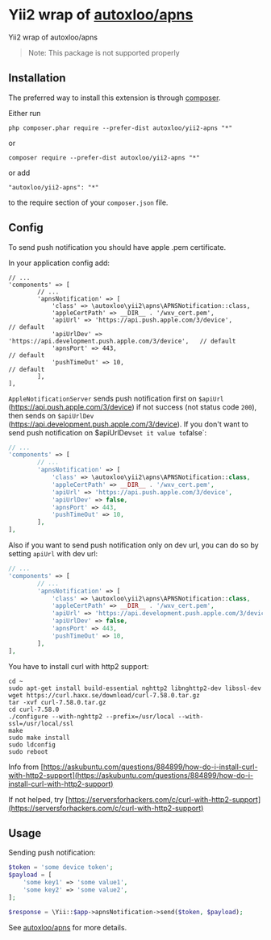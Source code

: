 Yii2 wrap of [autoxloo/apns](https://github.com/VasylDmytruk/apns)
=========================
Yii2 wrap of autoxloo/apns

>Note: This package is not supported properly

Installation
------------

The preferred way to install this extension is through [composer](http://getcomposer.org/download/).

Either run

```
php composer.phar require --prefer-dist autoxloo/yii2-apns "*"
```

or

```
composer require --prefer-dist autoxloo/yii2-apns "*"
```

or add

```
"autoxloo/yii2-apns": "*"
```

to the require section of your `composer.json` file.

Config
------

To send push notification you should have apple .pem certificate.

In your application config add:

```
// ...
'components' => [
        // ...
        'apnsNotification' => [
            'class' => \autoxloo\yii2\apns\APNSNotification::class,
            'appleCertPath' => __DIR__ . '/wxv_cert.pem',
            'apiUrl' => 'https://api.push.apple.com/3/device',                  // default
            'apiUrlDev' => 'https://api.development.push.apple.com/3/device',   // default
            'apnsPort' => 443,                                                  // default
            'pushTimeOut' => 10,                                                // default
        ],
],
```

`AppleNotificationServer` sends push notification first on `$apiUrl` (https://api.push.apple.com/3/device)
if not success (not status code `200`), then sends on `$apiUrlDev` (https://api.development.push.apple.com/3/device).
If you don't want to send push notification on $apiUrlDev` set it value to `false`:

```php
// ...
'components' => [
        // ...
        'apnsNotification' => [
            'class' => \autoxloo\yii2\apns\APNSNotification::class,
            'appleCertPath' => __DIR__ . '/wxv_cert.pem',
            'apiUrl' => 'https://api.push.apple.com/3/device',                  // default
            'apiUrlDev' => false,
            'apnsPort' => 443,                                                  // default
            'pushTimeOut' => 10,                                                // default
        ],
],
```

Also if you want to send push notification only on dev url, you can do so by setting `apiUrl` with dev url:

```php
// ...
'components' => [
        // ...
        'apnsNotification' => [
            'class' => \autoxloo\yii2\apns\APNSNotification::class,
            'appleCertPath' => __DIR__ . '/wxv_cert.pem',
            'apiUrl' => 'https://api.development.push.apple.com/3/device',                  // default
            'apiUrlDev' => false,
            'apnsPort' => 443,                                                  // default
            'pushTimeOut' => 10,                                                // default
        ],
],
```

You have to install curl with http2 support:

```
cd ~
sudo apt-get install build-essential nghttp2 libnghttp2-dev libssl-dev
wget https://curl.haxx.se/download/curl-7.58.0.tar.gz
tar -xvf curl-7.58.0.tar.gz
cd curl-7.58.0
./configure --with-nghttp2 --prefix=/usr/local --with-ssl=/usr/local/ssl
make
sudo make install
sudo ldconfig
sudo reboot
```

Info from [https://askubuntu.com/questions/884899/how-do-i-install-curl-with-http2-support](https://askubuntu.com/questions/884899/how-do-i-install-curl-with-http2-support)

If not helped, try [https://serversforhackers.com/c/curl-with-http2-support](https://serversforhackers.com/c/curl-with-http2-support)

Usage
-----

Sending push notification:

```php
$token = 'some device token';
$payload = [
    'some key1' => 'some value1',
    'some key2' => 'some value2',
];

$response = \Yii::$app->apnsNotification->send($token, $payload);
```

See [autoxloo/apns](https://github.com/VasylDmytruk/apns) for more details.
